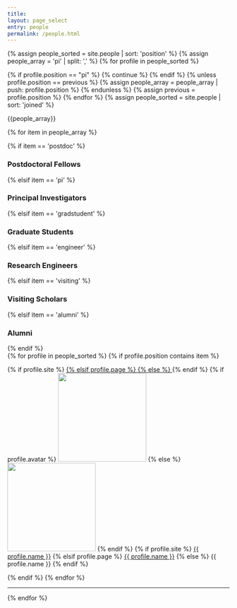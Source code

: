 ```yaml
---
title:
layout: page_select
entry: people
permalink: /people.html
---
```


{% assign people_sorted = site.people | sort: 'position' %}
{% assign people_array = 'pi' | split: ',' %}
{% for profile in people_sorted %}
  <!-- If not equal to previous then it must be unique as sorted -->
  {% if profile.position == "pi"  %}
    {% continue %}
  {% endif %}
  {% unless profile.position == previous %}
    {% assign people_array = people_array | push: profile.position %}
  {% endunless %}
  {% assign previous = profile.position %}
{% endfor %}
{% assign people_sorted = site.people | sort: 'joined' %}

{{people_array}}

{% for item in people_array %}

<div class="pos_header">
{% if item == 'postdoc' %}
    <h3>Postdoctoral Fellows</h3>
{% elsif item == 'pi' %}
    <h3>Principal Investigators</h3>
{% elsif item == 'gradstudent' %}
    <h3>Graduate Students</h3>
{% elsif item == 'engineer' %}
    <h3>Research Engineers</h3>
{% elsif item == 'visiting' %}
    <h3>Visiting Scholars</h3>
{% elsif item == 'alumni' %}
    <h3>Alumni</h3>
{% endif %}
</div>

<div class="content list people">
  {% for profile in people_sorted %}
    {% if profile.position contains item %}
    <div class="list-item-people {{profile.cat|replace: ' ', '-'}} {{profile.subcat|replace: ' ', '-'}}">
      <p class="list-post-title">
        {% if profile.site %}
            <a href="{{ profile.site }}">
        {% elsif profile.page %}
            <a href="{{site.url}}{{site.baseurl}}/{{ profile.url }}">
        {% else %}
            <a>
        {% endif %}
        {% if profile.avatar %}
            <img width="200" src="{{site.url}}{{site.baseurl}}/images/people/{{profile.avatar}}"></a>
        {% else %}
            <img width="200" src="{{site.url}}{{site.baseurl}}/images/people/default.png"></a>
        {% endif %}
        {% if profile.site %}
            <a class="name" href="{{ profile.site }}">{{ profile.name }}</a>
        {% elsif profile.page %}
            <a class="name" href="{{site.url}}{{site.baseurl}}/{{ profile.url }}">{{ profile.name }}</a>
        {% else %}
            <a class="name">{{ profile.name }}</a>
        {% endif %}
      </p>
    </div>
    {% endif %}
  {% endfor %}
</div>
<hr>

{% endfor %}
